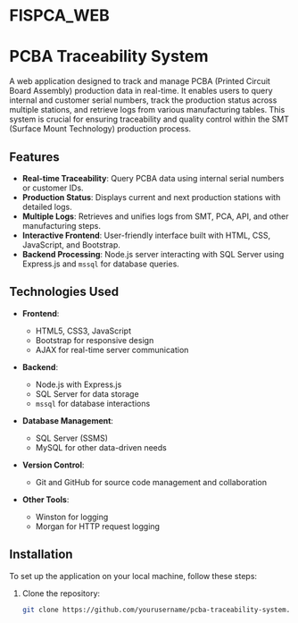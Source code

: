 # FISPCA_WEB
# PCBA Traceability System

A web application designed to track and manage PCBA (Printed Circuit Board Assembly) production data in real-time. It enables users to query internal and customer serial numbers, track the production status across multiple stations, and retrieve logs from various manufacturing tables. This system is crucial for ensuring traceability and quality control within the SMT (Surface Mount Technology) production process.

## Features

- **Real-time Traceability**: Query PCBA data using internal serial numbers or customer IDs.
- **Production Status**: Displays current and next production stations with detailed logs.
- **Multiple Logs**: Retrieves and unifies logs from SMT, PCA, API, and other manufacturing steps.
- **Interactive Frontend**: User-friendly interface built with HTML, CSS, JavaScript, and Bootstrap.
- **Backend Processing**: Node.js server interacting with SQL Server using Express.js and `mssql` for database queries.

## Technologies Used

- **Frontend**:
  - HTML5, CSS3, JavaScript
  - Bootstrap for responsive design
  - AJAX for real-time server communication

- **Backend**:
  - Node.js with Express.js
  - SQL Server for data storage
  - `mssql` for database interactions

- **Database Management**:
  - SQL Server (SSMS)
  - MySQL for other data-driven needs

- **Version Control**:
  - Git and GitHub for source code management and collaboration

- **Other Tools**:
  - Winston for logging
  - Morgan for HTTP request logging

## Installation

To set up the application on your local machine, follow these steps:

1. Clone the repository:
   ```bash
   git clone https://github.com/yourusername/pcba-traceability-system.git
